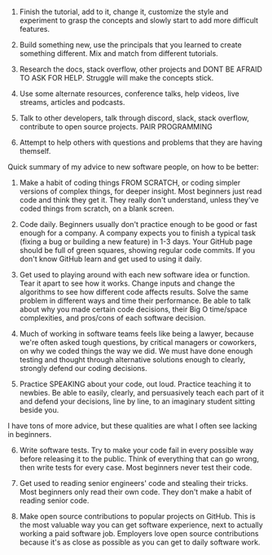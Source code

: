 1. Finish the tutorial, add to it, change it, customize the style and experiment to grasp the concepts and slowly start to add more difficult features.

2. Build something new, use the principals that you learned to create something different. Mix and match from different tutorials.

3. Research the docs, stack overflow, other projects and DONT BE AFRAID TO ASK FOR HELP. Struggle will make the concepts stick.

4. Use some alternate resources, conference talks, help videos, live streams, articles and podcasts.

5. Talk to other developers, talk through discord, slack, stack overflow, contribute to open source projects. PAIR PROGRAMMING

6. Attempt to help others with questions and problems that they are having themself.

Quick summary of my advice to new software people, on how to be better:

1. Make a habit of coding things FROM SCRATCH, or coding simpler versions of complex things, for deeper insight. Most beginners just read code and think they get it. They really don't understand, unless they've coded things from scratch, on a blank screen.

2. Code daily. Beginners usually don't practice enough to be good or fast enough for a company. A company expects you to finish a typical task (fixing a bug or building a new feature) in 1-3 days. Your GitHub page should be full of green squares, showing regular code commits. If you don't know GitHub learn and get used to using it daily.

3. Get used to playing around with each new software idea or function. Tear it apart to see how it works. Change inputs and change the algorithms to see how different code affects results. Solve the same problem in different ways and time their performance. Be able to talk about why you made certain code decisions, their Big O time/space complexities, and pros/cons of each software decision.

4. Much of working in software teams feels like being a lawyer, because we're often asked tough questions, by critical managers or coworkers, on why we coded things the way we did. We must have done enough testing and thought through alternative solutions enough to clearly, strongly defend our coding decisions.

5. Practice SPEAKING about your code, out loud. Practice teaching it to newbies. Be able to easily, clearly, and persuasively teach each part of it and defend your decisions, line by line, to an imaginary student sitting beside you.

I have tons of more advice, but these qualities are what I often see lacking in beginners.

6. Write software tests. Try to make your code fail in every possible way before releasing it to the public. Think of everything that can go wrong, then write tests for every case. Most beginners never test their code.

7. Get used to reading senior engineers' code and stealing their tricks. Most beginners only read their own code. They don't make a habit of reading senior code.

8. Make open source contributions to popular projects on GitHub. This is the most valuable way you can get software experience, next to actually working a paid software job. Employers love open source contributions because it's as close as possible as you can get to daily software work.
